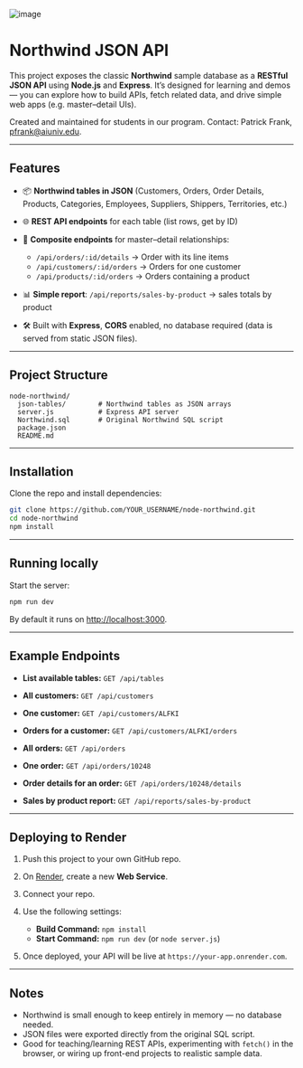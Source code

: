 ![image](https://github.com/PatrickFrankAIU/GradeManagerProject/assets/134087916/b5d814bf-e38f-456f-8f9c-cb5a98fb52fa)

# Northwind JSON API

This project exposes the classic **Northwind** sample database as a **RESTful JSON API** using **Node.js** and **Express**.
It’s designed for learning and demos — you can explore how to build APIs, fetch related data, and drive simple web apps (e.g. master–detail UIs).

Created and maintained for students in our program. 
Contact: Patrick Frank, pfrank@aiuniv.edu. 


---

## Features

* 📦 **Northwind tables in JSON** (Customers, Orders, Order Details, Products, Categories, Employees, Suppliers, Shippers, Territories, etc.)
* 🌐 **REST API endpoints** for each table (list rows, get by ID)
* 🔗 **Composite endpoints** for master–detail relationships:

  * `/api/orders/:id/details` → Order with its line items
  * `/api/customers/:id/orders` → Orders for one customer
  * `/api/products/:id/orders` → Orders containing a product
* 📊 **Simple report**: `/api/reports/sales-by-product` → sales totals by product
* 🛠 Built with **Express**, **CORS** enabled, no database required (data is served from static JSON files).

---

## Project Structure

```
node-northwind/
  json-tables/        # Northwind tables as JSON arrays
  server.js           # Express API server
  Northwind.sql       # Original Northwind SQL script
  package.json
  README.md
```

---

## Installation

Clone the repo and install dependencies:

```bash
git clone https://github.com/YOUR_USERNAME/node-northwind.git
cd node-northwind
npm install
```

---

## Running locally

Start the server:

```bash
npm run dev
```

By default it runs on [http://localhost:3000](http://localhost:3000).

---

## Example Endpoints

* **List available tables:**
  `GET /api/tables`

* **All customers:**
  `GET /api/customers`

* **One customer:**
  `GET /api/customers/ALFKI`

* **Orders for a customer:**
  `GET /api/customers/ALFKI/orders`

* **All orders:**
  `GET /api/orders`

* **One order:**
  `GET /api/orders/10248`

* **Order details for an order:**
  `GET /api/orders/10248/details`

* **Sales by product report:**
  `GET /api/reports/sales-by-product`

---

## Deploying to Render

1. Push this project to your own GitHub repo.
2. On [Render](https://render.com/), create a new **Web Service**.
3. Connect your repo.
4. Use the following settings:

   * **Build Command:** `npm install`
   * **Start Command:** `npm run dev` (or `node server.js`)
5. Once deployed, your API will be live at `https://your-app.onrender.com`.

---

## Notes

* Northwind is small enough to keep entirely in memory — no database needed.
* JSON files were exported directly from the original SQL script.
* Good for teaching/learning REST APIs, experimenting with `fetch()` in the browser, or wiring up front-end projects to realistic sample data.
